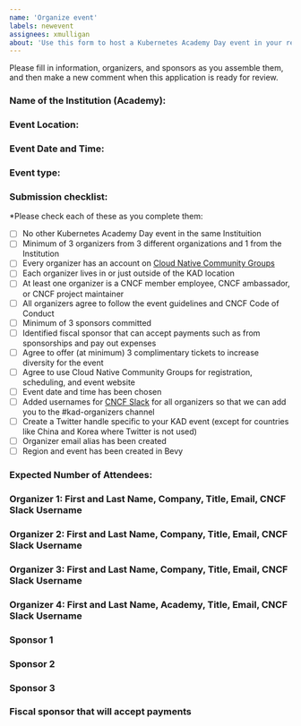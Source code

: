 ```yaml
---
name: 'Organize event'
labels: newevent
assignees: xmulligan
about: 'Use this form to host a Kubernetes Academy Day event in your region'
---
```


Please fill in information, organizers, and sponsors as you assemble them, and then make a new comment when this application is ready for review.

### Name of the Institution (Academy):

### Event Location:

### Event Date and Time:

### Event type: 
<!-- chose virtual, hybrid, or in person -->
### Submission checklist:

*Please check each of these as you complete them:

* [ ] No other Kubernetes Academy Day event in the same Instituition 
* [ ] Minimum of 3 organizers from 3 different organizations and 1 from the Institution
* [ ] Every organizer has an account on [Cloud Native Community Groups](https://community.cncf.io/)
* [ ] Each organizer lives in or just outside of the KAD location
* [ ] At least one organizer is a CNCF member employee, CNCF ambassador, or CNCF project maintainer
* [ ] All organizers agree to follow the event guidelines and CNCF Code of Conduct
* [ ] Minimum of 3 sponsors committed
* [ ] Identified fiscal sponsor that can accept payments such as from sponsorships and pay out expenses
* [ ] Agree to offer (at minimum) 3 complimentary tickets to increase diversity for the event
* [ ] Agree to use Cloud Native Community Groups for registration, scheduling, and event website
* [ ] Event date and time has been chosen
* [ ] Added usernames for [CNCF Slack](https://slack.cncf.io/) for all organizers so that we can add you to the #kad-organizers channel
* [ ] Create a Twitter handle specific to your KAD event (except for countries like China and Korea where Twitter is not used) 
* [ ] Organizer email alias has been created
* [ ] Region and event has been created in Bevy

### Expected Number of Attendees:

### Organizer 1: First and Last Name, Company, Title, Email, CNCF Slack Username
### Organizer 2: First and Last Name, Company, Title, Email, CNCF Slack Username
### Organizer 3: First and Last Name, Company, Title, Email, CNCF Slack Username
### Organizer 4: First and Last Name, Academy, Title, Email, CNCF Slack Username

### Sponsor 1
### Sponsor 2
### Sponsor 3

### Fiscal sponsor that will accept payments
